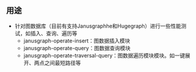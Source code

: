 ## 用途

* 针对图数据库（目前有支持Janusgraphhe和Hugegraph）进行一些性能测试，如插入、查询、遍历等
  * janusgraph-operate-insert：图数据插入模块
  * janusgraph-operate-query：图数据查询模块
  * janusgraph-operate-traversal-query：图数据遍历模块模块。如一键展开、两点之间最短路径等
